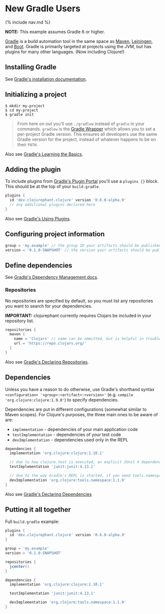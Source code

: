 # New Gradle Users

{% include nav.md %}

**NOTE:** This example assumes Gradle 6 or higher.

[Gradle](https://docs.gradle.org/current/userguide/userguide.html) is a build automation tool in the same space as [Maven](https://maven.apache.org), [Leiningen](https://leiningen.org), and [Boot](https://boot-clj.com). Gradle is primarily targeted at projects using the JVM, but has plugins for many other languages. (Now including Clojure!)

## Installing Gradle

See [Gradle's installation documentation](https://docs.gradle.org/current/userguide/installation.html).

## Initializing a project

```
$ mkdir my-project
$ cd my-project
$ gradle init
```

> From here on out you'll use `./gradlew` instead of `gradle` in your commands. `gradlew` is the [Gradle Wrapper](https://docs.gradle.org/current/userguide/gradle_wrapper.html) which allows you to set a per-project Gradle version. This ensures all developers use the same Gradle version for the project, instead of whatever happens to be on their `PATH`.

Also see [Gradle's Learning the Basics](https://docs.gradle.org/current/userguide/tutorial_using_tasks.html).

## Adding the plugin

To include plugins from [Gradle's Plugin Portal](https://plugins.gradle.org/) you'll use a `plugins {}` block. This should be at the top of your `build.gradle`.

```groovy
plugins {
  id 'dev.clojurephant.clojure' version '0.6.0-alpha.9'
  // any additional plugins declared here
}
```

Also see [Gradle's Using Plugins](https://docs.gradle.org/current/userguide/plugins.html).

## Configuring project information

```groovy
group = 'my.example' // the group ID your artifacts should be published under
version = '0.1.0-SNAPSHOT' // the version your artifacts should be published under
```

## Define dependencies

See [Gradle's Dependency Management docs](https://docs.gradle.org/current/userguide/core_dependency_management.html).

### Repositories

No repositories are specified by default, so you must list any repositories you want to search for your dependencies.

**IMPORTANT:** clojurephant currently requires Clojars be included in your repository list.

```groovy
repositories {
  maven {
    name = 'Clojars' // name can be ommitted, but is helpful in troubleshooting
    url = 'https://repo.clojars.org/'
  }
}
```

Also see [Gradle's Declaring Repositories](https://docs.gradle.org/current/userguide/declaring_repositories.html).

## Dependencies

Unless you have a reason to do otherwise, use Gradle's shorthand syntax `<configuration> '<group>:<artifact>:<version>'` (e.g. `compile 'org.clojure:clojure:1.9.0'`) to specify dependencies.

Dependencies are put in different configurations (somewhat similar to Maven scopes). For Clojure's purposes, the three main ones to be aware of are:

- `implementation` - dependencies of your main application code
- `testImplementation` - dependencies of your test code
- `devImplementation` - dependencies used only in the REPL

```groovy
dependencies {
  implementation 'org.clojure:clojure:1.10.1'

  // due to how clojure.test is executed, an explicit JUnit 4 dependency is needed
  testImplementation 'junit:junit:4.13.1'

  // due to the way Gradle's REPL is started, if you need tools.namespace, you must be on 0.3+
  devImplementation 'org.clojure:tools.namespace:1.1.0'
}
```

Also see [Gradle's Declaring Dependencies](https://docs.gradle.org/current/userguide/declaring_dependencies.html)

## Putting it all together

Full `build.gradle` example:

```groovy
plugins {
  id 'dev.clojurephant.clojure' version '0.6.0-alpha.9'
}

group = 'my.example'
version = '0.1.0-SNAPSHOT'

repositories {
  jcenter()
}

dependencies {
  implementation 'org.clojure:clojure:1.10.1'

  testImplementation 'junit:junit:4.13.1'

  devImplementation 'org.clojure:tools.namespace:1.1.0'
}
```
